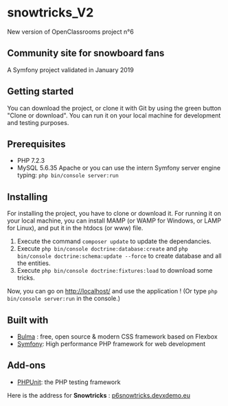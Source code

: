 # snowtricks_V2

New version of OpenClassrooms project n°6

Community site for snowboard fans
---------------------------------
A Symfony project validated in January 2019

Getting started
---------------
You can download the project, or clone it with Git by using the green button "Clone or download". You can run it on your
 local machine for development and testing purposes.
 
Prerequisites
-------------
  - PHP 7.2.3
  - MySQL 5.6.35
Apache or you can use the intern Symfony server engine typing: `php bin/console server:run
`

Installing
----------
For installing the project, you have to clone or download it.
For running it on your local machine, you can install MAMP 
(or WAMP for Windows, or LAMP for Linux), and put it in the 
htdocs (or www) file.
 
1. Execute the command `composer update` to update the dependancies.
2. Execute `php bin/console doctrine:database:create` and 
`php bin/console doctrine:schema:update --force` to create database
and all the entities.
3. Execute `php bin/console doctrine:fixtures:load` to download some tricks.
 
Now, you can go on [http://localhost/](http://localhost/) and use the application !
(Or type `php bin/console server:run` in the console.)
  
Built with
----------
* [Bulma](https://bulma.io/) : free, open source & modern CSS framework based on Flexbox
* [Symfony](https://symfony.com/): High performance PHP framework for web development

Add-ons
-------
* [PHPUnit](https://phpunit.de/): the PHP testing framework

Here is the address for **Snowtricks** : [p6snowtricks.devxdemo.eu](https://p6snowtricks.devxdemo.eu/)
